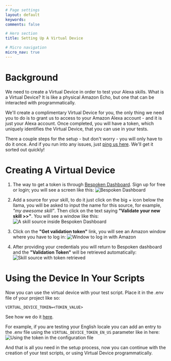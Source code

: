 ```yaml
---
# Page settings
layout: default
keywords:
comments: false

# Hero section
title: Setting Up A Virtual Device

# Micro navigation
micro_nav: true
---
```

# Background
We need to create a Virtual Device in order to test your Alexa skills. What is a Virtual Device? It is like a physical Amazon Echo, but one that can be interacted with programmatically.

We'll create a complimentary Virtual Device for you, the only thing we need you to do is to grant us to access to your Amazon Alexa account - and it is just your Alexa account. Once completed, you will have a token, which uniquely identifies the Virtual Device, that you can use in your tests.

There a couple steps for the setup - but don't worry - you will only have to do it once. And if you run into any issues, just [ping us here](https://gitter.im/bespoken/bst). We'll get it sorted out quickly!

# Creating A Virtual Device
1. The way to get a token is through [Bespoken Dashboard](https://apps.bespoken.io/dashboard). Sign up for free or login; you will see a screen like this:
![Bespoken Dashboard](../assets/dashboard.png "Bespoken Dashboard")

2. Add a source for your skill, to do it just click on the big + icon below the llama, you will be asked to input the name for this source, for example, *"my awesome skill"*. Then click on the text saying **"Validate your new skill >>"**. You will see a window like this:
![A skill source inside Bespoken Dashboard](../assets/source.png "New source added")

3. Click on the **"Get validation token"** link, you will see an Amazon window where you have to log in:
![Window to log in with Amazon](../assets/amazonLogin.png "Giving permissions to Virtual Device")

4. After providing your credentials you will return to Bespoken dashboard and the **"Validation Token"** will be retrieved automatically:
![Skill source with token retrieved](../assets/sourceWithToken.png "Token is retrieved automatically")

# Using the Device In Your Scripts
Now you can use the virtual device with your test script. Place it in the .env file of your project like so:
```
VIRTUAL_DEVICE_TOKEN=<TOKEN_VALUE>
```

See how we do it [here](https://github.com/bespoken/virtual-device-example/blob/master/.env). 

For example, if you are testing your English locale you can add an entry to the .env file using the `VIRTUAL_DEVICE_TOKEN_EN_US` parameter like in here:
![Using the token in the configuration file](../assets/envFile.png "Using the token in the configuration file")

And that is all you need in the setup process, now you can continue with the creation of your test scripts, or using Virtual Device programmatically.